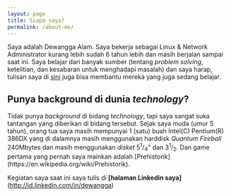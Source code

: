 ```yaml
---
layout: page
title: Siapa saya?
permalink: /about-me/
---
```


Saya adalah Dewangga Alam. Saya bekerja sebagai Linux & Network Administrator kurang lebih sudah 6 tahun lebih dan masih berjalan sampai saat ini. Saya belajar dari banyak sumber (tentang <i>problem solving</i>, ketelitian, dan kesabaran untuk menghadapi masalah) dan saya harap, tulisan saya di [sini](https://log.xtremenitro.org) juga bisa membantu mereka yang juga sedang belajar.

<h2>Punya background di dunia <i>technology</i>?</h2>
Tidak punya <i>background</i> di bidang <i>technology</i>, tapi saya sangat suka tantangan yang diberikan di bidang tersebut. Sejak saya muda (umur 5 tahun), orang tua saya masih mempunyai 1 (satu) buah Intel(C) Pentium(R) 386DX yang di dalamnya masih menggunakan harddisk <i>Quantum Fireball</i> 240Mbytes dan masih menggunakan <i>disket</i> 5<sup>1</sup>/<sub>4</sub>" dan 3<sup>1</sup>/<sub>2</sub>. Dan game pertama yang pernah saya mainkan adalah [Prehistorik](https://en.wikipedia.org/wiki/Prehistorik).

Kegiatan saya saat ini saya tulis di <b>[halaman Linkedin saya]</b>(http://id.linkedin.com/in/dewangga)